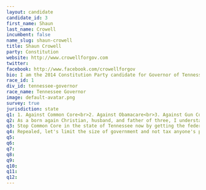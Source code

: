 ```yaml
---
layout: candidate
candidate_id: 3
first_name: Shaun
last_name: Crowell
incumbent: false
name_slug: shaun-crowell
title: Shaun Crowell
party: Constitution
website: http://www.crowellforgov.com
twitter: 
facebook: http://www.facebook.com/crowellforgov
bio: I am the 2014 Constitution Party candidate for Governor of Tennessee.<br><br>I was born and raised in Union City, TN. As a kid, I was challenged by my parents and peers to be all that I could be. As a teenager, I was invited by a friend in high school to go and worship God. I attended worship faithfully for one year hearing the gospel of Jesus Christ ringing in my ears and resting in my soul. In October of 1988, I was born again as a disciple of Jesus Christ. It was this experience that would forever change my life. I continue to sit at the Master’s feet to learn and to utilize the talents that He has given me.<br><br>I graduated from Union City High School and proceeded to the University of Tennessee at Martin where I received my Bachelor of Science (B.S.) degree in 1995. From there I furthered my studies and obtained my Doctorate in Veterinary Medicine (D.V.M.) from the University of Tennessee at Knoxville in 1999.<br><br>After graduating from veterinary school, I began a career as a small animal veterinarian. I have lived and worked in many cities throughout this great state of Tennessee. I have been an associate veterinarian, relief veterinarian, emergency room veterinarian and now an owner of a veterinary hospital.<br><br>I became involved in politics in 2008 after the Banker Bailout Act (i.e. TARP, Emergency Economic Stabilization Act) was passed. It was at this point that I realized that the Republican Party for which I championed as the only conservative party was a fraud because they gave 700 billion dollars or more of your money to big failed banks and insurance companies. We heard the term ‘too big to fail’. I know that it was our conservative Republicans that failed us. I am now a member and vice-Chairman of the Constitution Party of Tennessee. As a candidate I am committed to the Constitution of the United States, the Constitution of the State of Tennessee as well as to our party platform which I hope you will read and consider at www.cpotn.com Unlike the two major parties we hold our elected accountable.
race_id: 1
div_id: tennessee-governor
race_name: Tennessee Governor
image: default-avatar.png
survey: true
jurisdiction: state
q1: 1. Against Common Core<br>2. Against Obamacare<br>3. Against Gun Control<br>4. Against Sharia Law<br>5. Against Big Government<br>6. For the Constitution<br>7. For Yes on 1
q2: As a born again Christian, husband, and father of three, I understand that life begins at conception. Therefore no man nor woman has the authority to pass a death sentence on an unborn child. I am pro life.
q3: Stop Common Core in the state of Tennessee now by getting the federal department of education out of our state's business and return the public schools back to their locally elected school boards. We need to raise educational standards but Common Core will only have the opposite effect.
q4: Repealed, let's limit the size of government and not tax anyone's personal income especially when they make good investment decisions.
q5: 
q6: 
q7: 
q8: 
q9: 
q10: 
q11: 
q12: 
---
```

